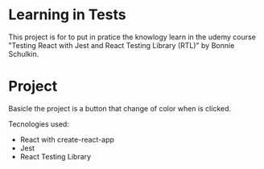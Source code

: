 # Learning in Tests

This project is for to put in pratice the knowlogy learn in the udemy course "Testing React with Jest and React Testing Library (RTL)" by Bonnie Schulkin.

# Project 

Basicle the project is a button that change of color when is clicked. 

Tecnologies used: 

- React with create-react-app
- Jest
- React Testing Library 
